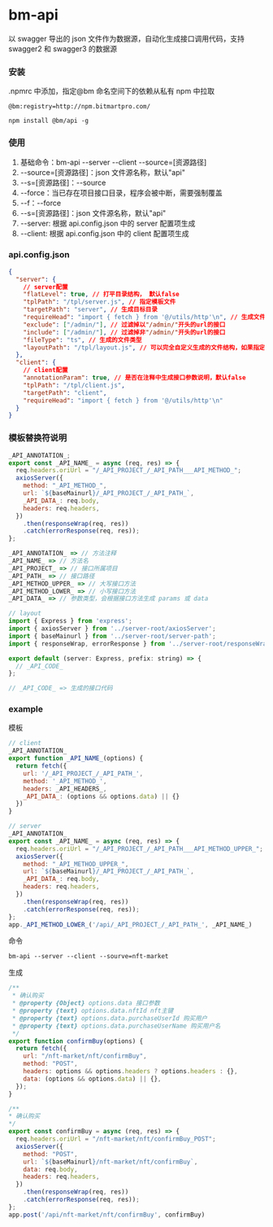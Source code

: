 # bm-api

以 swagger 导出的 json 文件作为数据源，自动化生成接口调用代码，支持 swagger2 和 swagger3 的数据源

### 安装

.npmrc 中添加，指定@bm 命名空间下的依赖从私有 npm 中拉取

```
@bm:registry=http://npm.bitmartpro.com/
```

```
npm install @bm/api -g
```

### 使用

1. 基础命令：bm-api --server --client --source=[资源路径]
2. --source=[资源路径]：json 文件源名称，默认"api"
3. --s=[资源路径]：--source
4. --force：当已存在项目接口目录，程序会被中断，需要强制覆盖
5. --f：--force
6. --s=[资源路径]：json 文件源名称，默认"api"
7. --server: 根据 api.config.json 中的 server 配置项生成
8. --client: 根据 api.config.json 中的 client 配置项生成

### api.config.json

```json
{
  "server": {
    // server配置
    "flatLevel": true, // 打平目录结构， 默认false
    "tplPath": "/tpl/server.js", // 指定模板文件
    "targetPath": "server", // 生成目标目录
    "requireHead": "import { fetch } from '@/utils/http'\n", // 生成文件的头部导入代码
    "exclude": ["/admin/"], // 过滤掉以"/admin/"开头的url的接口
    "include": ["/admin/"], // 过滤掉非"/admin/"开头的url的接口
    "fileType": "ts", // 生成的文件类型
    "layoutPath": "/tpl/layout.js", // 可以完全自定义生成的文件结构，如果指定该项，将会忽略requireHead选项
  },
  "client": {
    // client配置
    "annotationParam": true, // 是否在注释中生成接口参数说明，默认false
    "tplPath": "/tpl/client.js",
    "targetPath": "client",
    "requireHead": "import { fetch } from '@/utils/http'\n"
  }
}
```

### 模板替换符说明

```js
_API_ANNOTATION_;
export const _API_NAME_ = async (req, res) => {
  req.headers.oriUrl = "/_API_PROJECT_/_API_PATH___API_METHOD_";
  axiosServer({
    method: "_API_METHOD_",
    url: `${baseMainurl}/_API_PROJECT_/_API_PATH_`,
    _API_DATA_: req.body,
    headers: req.headers,
  })
    .then(responseWrap(req, res))
    .catch(errorResponse(req, res));
};

_API_ANNOTATION_ => // 方法注释
_API_NAME_ => // 方法名
_API_PROJECT_ => // 接口所属项目
_API_PATH_ => // 接口路径
_API_METHOD_UPPER_ => // 大写接口方法
_API_METHOD_LOWER_ => // 小写接口方法
_API_DATA_ => // 参数类型，会根据接口方法生成 params 或 data
```

```js
// layout
import { Express } from 'express';
import { axiosServer } from '../server-root/axiosServer';
import { baseMainurl } from '../server-root/server-path';
import { responseWrap, errorResponse } from '../server-root/responseWrap';

export default (server: Express, prefix: string) => {
  // _API_CODE_
};

// _API_CODE_ => 生成的接口代码
```

### example

模板

```js
// client
_API_ANNOTATION_
export function _API_NAME_(options) {
  return fetch({
    url: '/_API_PROJECT_/_API_PATH_',
    method: '_API_METHOD_',
    headers: _API_HEADERS_,
    _API_DATA_: (options && options.data) || {}
  })
}

// server
_API_ANNOTATION_
export const _API_NAME_ = async (req, res) => {
  req.headers.oriUrl = "/_API_PROJECT_/_API_PATH___API_METHOD_UPPER_";
  axiosServer({
    method: "_API_METHOD_UPPER_",
    url: `${baseMainurl}/_API_PROJECT_/_API_PATH_`,
    _API_DATA_: req.body,
    headers: req.headers,
  })
    .then(responseWrap(req, res))
    .catch(errorResponse(req, res));
};
app._API_METHOD_LOWER_('/api/_API_PROJECT_/_API_PATH_', _API_NAME_)
```

命令

```
bm-api --server --client --sourve=nft-market
```

生成

```javascript
/**
 * 确认购买
 * @property {Object} options.data 接口参数
 * @property {text} options.data.nftId nft主键
 * @property {text} options.data.purchaseUserId 购买用户
 * @property {text} options.data.purchaseUserName 购买用户名
 */
export function confirmBuy(options) {
  return fetch({
    url: "/nft-market/nft/confirmBuy",
    method: "POST",
    headers: options && options.headers ? options.headers : {},
    data: (options && options.data) || {},
  });
}

/**
* 确认购买
*/
export const confirmBuy = async (req, res) => {
  req.headers.oriUrl = "/nft-market/nft/confirmBuy_POST";
  axiosServer({
    method: "POST",
    url: `${baseMainurl}/nft-market/nft/confirmBuy`,
    data: req.body,
    headers: req.headers,
  })
    .then(responseWrap(req, res))
    .catch(errorResponse(req, res));
};
app.post('/api/nft-market/nft/confirmBuy', confirmBuy)
```
